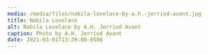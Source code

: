```yaml
---
media: /media/files/nabila-lovelace-by-a.h.-jerriod-avant.jpg
title: Nabila Lovelace
alt: Nabila Lovelace by A.H. Jerriod Avant
caption: Photo by A.H. Jerriod Avant
date: 2021-03-01T13:39:00-0500
---
```

